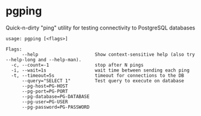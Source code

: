 # pgping

Quick-n-dirty "ping" utility for testing connectivity to PostgreSQL databases

```
usage: pgping [<flags>]

Flags:
      --help                     Show context-sensitive help (also try --help-long and --help-man).
  -c, --count=-1                 stop after N pings
  -i, --wait=1s                  wait time between sending each ping
  -t, --timeout=5s               timeout for connections to the DB
      --query="SELECT 1"         Test query to execute on database
      --pg-host=PG-HOST
      --pg-port=PG-PORT
      --pg-database=PG-DATABASE
      --pg-user=PG-USER
      --pg-password=PG-PASSWORD
```
